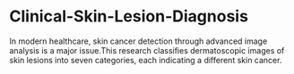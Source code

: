 # Clinical-Skin-Lesion-Diagnosis
In modern healthcare, skin cancer detection through advanced image analysis is a major issue.This research classifies dermatoscopic images of skin lesions into seven categories, each indicating a different skin cancer. 
